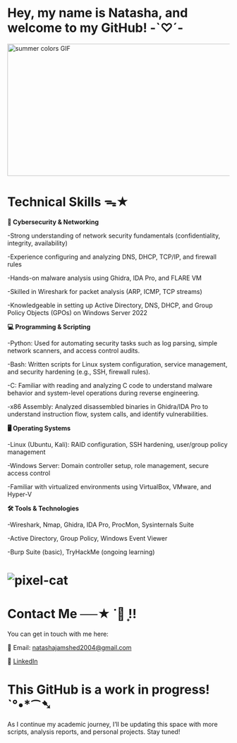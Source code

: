 # Hey, my name is Natasha, and welcome to my GitHub! -`♡´-
<img src="https://github.com/user-attachments/assets/654ae065-f3a1-450c-b2f9-de063dbdac74" alt="summer colors GIF" width="600" height="300">

# Technical Skills ᯓ★
**🔐 Cybersecurity & Networking**

-Strong understanding of network security fundamentals (confidentiality, integrity, availability)

-Experience configuring and analyzing DNS, DHCP, TCP/IP, and firewall rules

-Hands-on malware analysis using Ghidra, IDA Pro, and FLARE VM

-Skilled in Wireshark for packet analysis (ARP, ICMP, TCP streams)

-Knowledgeable in setting up Active Directory, DNS, DHCP, and Group Policy Objects (GPOs) on Windows Server 2022

**💻 Programming & Scripting**

-Python: Used for automating security tasks such as log parsing, simple network scanners, and access control audits.

-Bash: Written scripts for Linux system configuration, service management, and security hardening (e.g., SSH, firewall rules).

-C: Familiar with reading and analyzing C code to understand malware behavior and system-level operations during reverse engineering.

-x86 Assembly: Analyzed disassembled binaries in Ghidra/IDA Pro to understand instruction flow, system calls, and identify vulnerabilities.

**🖥 Operating Systems**

-Linux (Ubuntu, Kali): RAID configuration, SSH hardening, user/group policy management

-Windows Server: Domain controller setup, role management, secure access control

-Familiar with virtualized environments using VirtualBox, VMware, and Hyper-V

**🛠️ Tools & Technologies**

-Wireshark, Nmap, Ghidra, IDA Pro, ProcMon, Sysinternals Suite

-Active Directory, Group Policy, Windows Event Viewer

-Burp Suite (basic), TryHackMe (ongoing learning)

# ![pixel-cat](https://github.com/user-attachments/assets/4e21acdd-41da-485e-b793-69be64f36ce7) 
# Contact Me ──★ ˙🍓 ̟!!                           
You can get in touch with me here:

📧 Email: natashajamshed2004@gmail.com

💼 [LinkedIn](https://www.linkedin.com/in/natashajamshed/)

# This GitHub is a work in progress! ˋ°•*⁀➷
As I continue my academic journey, I’ll be updating this space with more scripts, analysis reports, and personal projects. Stay tuned!
